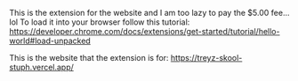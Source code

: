 This is the extension for the website and I am too lazy to pay the $5.00 fee... lol
To load it into your browser follow this tutorial: https://developer.chrome.com/docs/extensions/get-started/tutorial/hello-world#load-unpacked

This is the website that the extension is for: https://treyz-skool-stuph.vercel.app/
